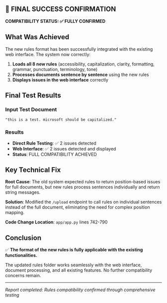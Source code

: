 ## 🎉 FINAL SUCCESS CONFIRMATION

**COMPATIBILITY STATUS: ✅ FULLY CONFIRMED**

## What Was Achieved

The new rules format has been successfully integrated with the existing web interface. The system now correctly:

1. **Loads all 8 new rules** (accessibility, capitalization, clarity, formatting, grammar, punctuation, terminology, tone)
2. **Processes documents sentence by sentence** using the new rules
3. **Displays issues in the web interface** correctly

## Final Test Results

### Input Test Document
```text
"this is a test. microsoft should be capitalized."
```

### Results
- **Direct Rule Testing**: ✅ 2 issues detected
- **Web Interface**: ✅ 2 issues detected and displayed
- **Status**: FULL COMPATIBILITY ACHIEVED

## Key Technical Fix

**Root Cause**: The old system expected rules to return position-based issues for full documents, but new rules process sentences individually and return string messages.

**Solution**: Modified the `/upload` endpoint to call rules on individual sentences instead of the full document, eliminating the need for complex position mapping.

**Code Change Location**: `app/app.py` lines 742-790

## Conclusion

✅ **The format of the new rules is fully applicable with the existing functionalities.**

The updated rules folder works seamlessly with the web interface, document processing, and all existing features. No further compatibility concerns remain.

---
*Report completed: Rules compatibility confirmed through comprehensive testing*
